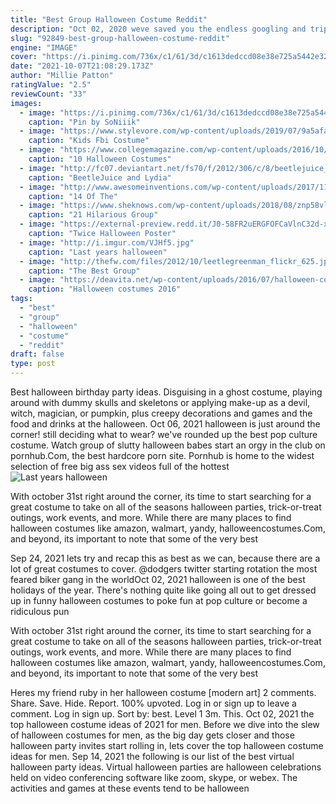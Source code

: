 ```yaml
---
title: "Best Group Halloween Costume Reddit"
description: "Oct 02, 2020 weve saved you the endless googling and trips to party city and found the best funny couples costumes for you and your sweetie. Whether youre the type of couple that wins cosplay contests or are last-minute planning your halloween costume the morning of october 31, theres something for everyone among these. 67 best halloween"
slug: "92849-best-group-halloween-costume-reddit"
engine: "IMAGE"
cover: "https://i.pinimg.com/736x/c1/61/3d/c1613dedccd08e38e725a5442e3230af.jpg"
date: "2021-10-07T21:08:29.173Z"
author: "Millie Patton"
ratingValue: "2.5"
reviewCount: "33"
images:
  - image: "https://i.pinimg.com/736x/c1/61/3d/c1613dedccd08e38e725a5442e3230af.jpg"
    caption: "Pin by SoNiiik"
  - image: "https://www.stylevore.com/wp-content/uploads/2019/07/9a5afa48316de38e8d06f85b3506614d--costume-for-kids-costume-halloween.jpg"
    caption: "Kids Fbi Costume"
  - image: "https://www.collegemagazine.com/wp-content/uploads/2016/10/9cbe40f0df8a5efc25625c7d5fd13ba2.jpg"
    caption: "10 Halloween Costumes"
  - image: "http://fc07.deviantart.net/fs70/f/2012/306/c/8/beetlejuice_and_lydia_by_xd00rx-d5jsozy.jpg"
    caption: "BeetleJuice and Lydia"
  - image: "http://www.awesomeinventions.com/wp-content/uploads/2017/11/Family-Halloween-Costumes-the-incredibles.jpg"
    caption: "14 Of The"
  - image: "https://www.sheknows.com/wp-content/uploads/2018/08/znp58vl6srpq5eh1wzyp.png?w=695&h=391&crop=1"
    caption: "21 Hilarious Group"
  - image: "https://external-preview.redd.it/J0-58FR2uERGFOFCaVlnC32d-xBqkGJXx_LwHbQFz2U.jpg?auto=webp&s=f8b832f48c107d7ee48c92b58e865b9d7ea03656"
    caption: "Twice Halloween Poster"
  - image: "http://i.imgur.com/VJHf5.jpg"
    caption: "Last years halloween"
  - image: "http://thefw.com/files/2012/10/leetlegreenman_flickr_625.jpg"
    caption: "The Best Group"
  - image: "https://deavita.net/wp-content/uploads/2016/07/halloween-costumes-2016-halloween-costumes-for-women-The-Lord-of-The-Rings-Aragorn.jpg"
    caption: "Halloween costumes 2016"
tags:
  - "best"
  - "group"
  - "halloween"
  - "costume"
  - "reddit"
draft: false
type: post
---
```


Best halloween birthday party ideas. Disguising in a ghost costume, playing around with dummy skulls and skeletons or applying make-up as a devil, witch, magician, or pumpkin, plus creepy decorations and games  and the food and drinks at the halloween. Oct 06, 2021 halloween is just around the corner! still deciding what to wear? we've rounded up the best pop culture costume. Watch group of slutty halloween babes start an orgy in the club on pornhub.Com, the best hardcore porn site. Pornhub is home to the widest selection of free big ass sex videos full of the hottest
![Last years halloween](http://i.imgur.com/VJHf5.jpg "Last years halloween")

With october 31st right around the corner, its time to start searching for a great costume to take on all of the seasons halloween parties, trick-or-treat outings, work events, and more. While there are many places to find halloween costumes like amazon, walmart, yandy, halloweencostumes.Com, and beyond, its important to note that some of the very best
<!--inArticleAds-->

<!--galleryOne-->

Sep 24, 2021 lets try and recap this as best as we can, because there are a lot of great costumes to cover. @dodgers  twitter starting rotation  the most feared biker gang in the worldOct 02, 2021 halloween is one of the best holidays of the year. There's nothing quite like going all out to get dressed up in funny halloween costumes to poke fun at pop culture or become a ridiculous pun
<!--inArticleAds-->

<!--galleryTwo-->

With october 31st right around the corner, its time to start searching for a great costume to take on all of the seasons halloween parties, trick-or-treat outings, work events, and more. While there are many places to find halloween costumes like amazon, walmart, yandy, halloweencostumes.Com, and beyond, its important to note that some of the very best
<!--galleryThree-->

Heres my friend ruby in her halloween costume [modern art] 2 comments. Share. Save. Hide. Report. 100% upvoted. Log in or sign up to leave a comment. Log in sign up. Sort by: best. Level 1  3m. This. Oct 02, 2021 the top halloween costume ideas of 2021 for men. Before we dive into the slew of halloween costumes for men, as the big day gets closer and those halloween party invites start rolling in, lets cover the top halloween costume ideas for men. Sep 14, 2021 the following is our list of the best virtual halloween party ideas. Virtual halloween parties are halloween celebrations held on video conferencing software like zoom, skype, or webex. The activities and games at these events tend to be halloween